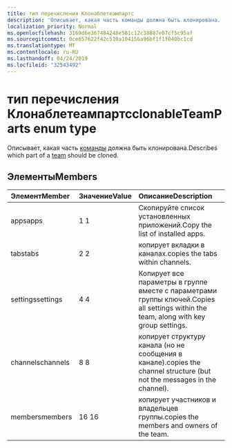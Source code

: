 ```yaml
---
title: тип перечисления Клонаблетеампартс
description: 'Описывает, какая часть команды должна быть клонирована. '
localization_priority: Normal
ms.openlocfilehash: 3169d6e367484248e581c12c38887e07cf5c95af
ms.sourcegitcommit: 0ce657622f42c510a104156a96bf1f1f040bc1cd
ms.translationtype: MT
ms.contentlocale: ru-RU
ms.lasthandoff: 04/24/2019
ms.locfileid: "32543492"
---
```

# <a name="clonableteamparts-enum-type"></a><span data-ttu-id="dace2-103">тип перечисления Клонаблетеампартс</span><span class="sxs-lookup"><span data-stu-id="dace2-103">clonableTeamParts enum type</span></span>



<span data-ttu-id="dace2-104">Описывает, какая часть [команды](../resources/team.md) должна быть клонирована.</span><span class="sxs-lookup"><span data-stu-id="dace2-104">Describes which part of a [team](../resources/team.md) should be cloned.</span></span> 

## <a name="members"></a><span data-ttu-id="dace2-105">Элементы</span><span class="sxs-lookup"><span data-stu-id="dace2-105">Members</span></span>

| <span data-ttu-id="dace2-106">Элемент</span><span class="sxs-lookup"><span data-stu-id="dace2-106">Member</span></span> | <span data-ttu-id="dace2-107">Значение</span><span class="sxs-lookup"><span data-stu-id="dace2-107">Value</span></span>| <span data-ttu-id="dace2-108">Описание</span><span class="sxs-lookup"><span data-stu-id="dace2-108">Description</span></span> |
|:---------------|:--------|:----------|
|<span data-ttu-id="dace2-109">apps</span><span class="sxs-lookup"><span data-stu-id="dace2-109">apps</span></span>|<span data-ttu-id="dace2-110">1 </span><span class="sxs-lookup"><span data-stu-id="dace2-110">1</span></span>|<span data-ttu-id="dace2-111">Скопируйте список установленных приложений.</span><span class="sxs-lookup"><span data-stu-id="dace2-111">Copy the list of installed apps.</span></span>|
|<span data-ttu-id="dace2-112">tabs</span><span class="sxs-lookup"><span data-stu-id="dace2-112">tabs</span></span>|<span data-ttu-id="dace2-113">2 </span><span class="sxs-lookup"><span data-stu-id="dace2-113">2</span></span>|<span data-ttu-id="dace2-114">копирует вкладки в каналах.</span><span class="sxs-lookup"><span data-stu-id="dace2-114">copies the tabs within channels.</span></span>|
|<span data-ttu-id="dace2-115">settings</span><span class="sxs-lookup"><span data-stu-id="dace2-115">settings</span></span>|<span data-ttu-id="dace2-116">4 </span><span class="sxs-lookup"><span data-stu-id="dace2-116">4</span></span>|<span data-ttu-id="dace2-117">Копирует все параметры в группе вместе с параметрами группы ключей.</span><span class="sxs-lookup"><span data-stu-id="dace2-117">Copies all settings within the team, along with key group settings.</span></span>|
|<span data-ttu-id="dace2-118">channels</span><span class="sxs-lookup"><span data-stu-id="dace2-118">channels</span></span>|<span data-ttu-id="dace2-119">8 </span><span class="sxs-lookup"><span data-stu-id="dace2-119">8</span></span>|<span data-ttu-id="dace2-120">копирует структуру канала (но не сообщения в канале).</span><span class="sxs-lookup"><span data-stu-id="dace2-120">copies the channel structure (but not the messages in the channel).</span></span>|
|<span data-ttu-id="dace2-121">members</span><span class="sxs-lookup"><span data-stu-id="dace2-121">members</span></span>|<span data-ttu-id="dace2-122">16 </span><span class="sxs-lookup"><span data-stu-id="dace2-122">16</span></span>|<span data-ttu-id="dace2-123">копирует участников и владельцев группы.</span><span class="sxs-lookup"><span data-stu-id="dace2-123">copies the members and owners of the team.</span></span>|
